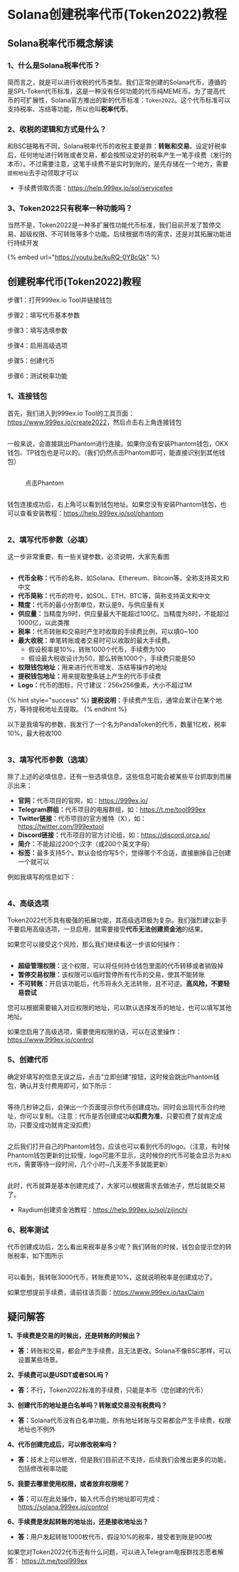 # Solana创建税率代币(Token2022)教程

## **Solana税率代币概念解读**

### 1、什么是Solana税率代币？

简而言之，就是可以进行收税的代币类型。我们正常创建的Solana代币，遵循的是SPL-Token代币标准，这是一种没有任何功能的代币纯MEME币。为了提高代币的可扩展性，Solana官方推出的新的代币标准：`Token2022`。这个代币标准可以支持税率、冻结等功能，所以也叫**税率代币**。

### 2、收税的逻辑和方式是什么？

和BSC链略有不同，Solana税率代币的收税主要是靠：**转账和交易**。设定好税率后，任何地址进行转账或者交易，都会按照设定好的税率产生一笔手续费（发行的本币）。不过需要注意，这笔手续费不是实时到账的，是先存储在一个地方，需要`提税地址`去手动领取才可以

* 手续费领取页面：<https://help.999ex.io/sol/servicefee>

### 3、Token2022只有税率一种功能吗？

当然不是，Token2022是一种多扩展性功能代币标准，我们目前开发了暂停交易、超级权限、不可转账等多个功能。后续根据市场的需求，还是对其拓展功能进行持续开发

{% embed url="<https://youtu.be/kuRQ-0YBcQk>" %}

## **创建税率代币(Token2022)教程**

步骤1：打开999ex.io Tool并链接钱包

步骤2：填写代币基本参数

步骤3：填写选填参数

步骤4：启用高级选项

步骤5：创建代币

步骤6：测试税率功能

### **1、连接钱包**

首先，我们进入到999ex.io Tool的工具页面：<https://www.999ex.io/create2022>，然后点击右上角连接钱包

<figure><img src="../.gitbook/assets/token2022-1" alt=""><figcaption></figcaption></figure>

一般来说，会直接跳出Phantom进行连接。如果你没有安装Phantom钱包，OKX钱包、TP钱包也是可以的。（我们仍然点击Phantom即可，能直接识别到其他钱包）

<figure><img src="https://1885923539-files.gitbook.io/~/files/v0/b/gitbook-x-prod.appspot.com/o/spaces%2FnmLBiMxr5iATgeZGW8in%2Fuploads%2Fuh08j8iPIjpx6aGlSGOl%2F2%E7%82%B9%E5%87%BB%E9%92%B1%E5%8C%85.png?alt=media&#x26;token=efc42533-82ad-4a5c-8d0c-17ef6f3a3304" alt=""><figcaption><p>点击Phantom</p></figcaption></figure>

<figure><img src="https://1885923539-files.gitbook.io/~/files/v0/b/gitbook-x-prod.appspot.com/o/spaces%2FnmLBiMxr5iATgeZGW8in%2Fuploads%2FTVAwXO52OZvS8o5XHLe4%2F3%E7%82%B9%E5%87%BB%E8%BF%9E%E6%8E%A5.png?alt=media&#x26;token=adae6855-0d42-4eb9-8f2b-7e5f77eeb4ce" alt=""><figcaption></figcaption></figure>

钱包连接成功后，右上角可以看到钱包地址。如果您没有安装Phantom钱包，也可以查看安装教程：<https://help.999ex.io/sol/phantom>

<figure><img src="https://1885923539-files.gitbook.io/~/files/v0/b/gitbook-x-prod.appspot.com/o/spaces%2FnmLBiMxr5iATgeZGW8in%2Fuploads%2FHPsyDH4msIeIUAAvrPyR%2F4%E8%BF%9E%E6%8E%A5%E6%88%90%E5%8A%9F.png?alt=media&#x26;token=f6bc4f75-e0d7-4a2c-9bec-3183f63cba93" alt=""><figcaption></figcaption></figure>

### **2、填写代币参数（必填）**

这一步非常重要，有一些关键参数，必须说明，大家先看图

<figure><img src="https://1885923539-files.gitbook.io/~/files/v0/b/gitbook-x-prod.appspot.com/o/spaces%2FnmLBiMxr5iATgeZGW8in%2Fuploads%2F5EQlJdPvINt4xKzYrgQY%2F5%E4%BB%A3%E5%B8%81%E5%8F%82%E6%95%B0.png?alt=media&#x26;token=74089196-6437-4bb3-a9aa-d326d02d477c" alt=""><figcaption></figcaption></figure>

* **代币全称：**&#x4EE3;币的名称，如Solana、Ethereum、Bitcoin等，全称支持英文和中文
* **代币简称：**&#x4EE3;币的符号，如SOL、ETH、BTC等，简称支持英文和中文
* **精度：**&#x4EE3;币的最小分割单位，默认是9，与供应量有关
* **供应量：**&#x5F53;精度为9时，供应量最大不能超过100亿。当精度为8时，不能超过1000亿，以此类推
* **税率：**&#x4EE3;币转账和交易时产生时收取的手续费比例，可以填0\~100
* **最大收税：**&#x5355;笔转账或者交易时可以收取的最大手续费。
  * 假设税率是10%，转账1000个代币，手续费为100
  * 假设最大税收设计为50，那么转账1000个，手续费只能是50
* **权限钱包地址：**&#x7528;来进行代币增发、冻结等操作的地址
* **提税钱包地址：**&#x7528;来提取整条链上产生的代币手续费
* **Logo：**&#x4EE3;币的图标，尺寸建议：256x256像素，大小不超过1M

{% hint style="success" %}
**提税说明：**&#x624B;续费产生后，通常会累计在某个地方，等待提税地址去提取。
{% endhint %}

以下是我填写的参数，我发行了一个名为PandaToken的代币，数量1亿枚，税率10%，最大税收100

<figure><img src="https://1885923539-files.gitbook.io/~/files/v0/b/gitbook-x-prod.appspot.com/o/spaces%2FnmLBiMxr5iATgeZGW8in%2Fuploads%2F3YKuD167Y561lMNBizAr%2F6%E5%8F%82%E6%95%B0%E5%A1%AB%E5%86%99.png?alt=media&#x26;token=dd8dd71a-78c3-4b0f-880d-45810b93105b" alt=""><figcaption></figcaption></figure>

### **3、填写代币参数（选填）**

除了上述的必填信息，还有一些选填信息，这些信息可能会被某些平台抓取到而展示出来：

* **官网：**&#x4EE3;币项目的官网，如：<https://999ex.io/>
* **Telegram群组：**&#x4EE3;币项目的电报群组，如：<https://t.me/tool999ex>
* **Twitter链接：**&#x4EE3;币项目的官方推特（X），如：<https://twitter.com/999extool>
* **Discord链接：**&#x4EE3;币项目的官方讨论组，如：<https://discord.orca.so/>
* **简介：**&#x4E0D;能超过200个汉字（或200个英文字母）
* **标签：**&#x6700;多支持5个。默认会给你写5个，觉得哪个不合适，直接删掉自己创建一个就可以

例如我填写的信息如下：

<figure><img src="https://1885923539-files.gitbook.io/~/files/v0/b/gitbook-x-prod.appspot.com/o/spaces%2FnmLBiMxr5iATgeZGW8in%2Fuploads%2FKb5an6Frdr4BU4RUwXRV%2F7%E9%80%89%E5%A1%AB%E5%8F%82%E6%95%B0.png?alt=media&#x26;token=32705e7a-0d47-4d8a-a07d-8fa006ee568a" alt=""><figcaption></figcaption></figure>

### **4、高级选项**

Token2022代币具有极强的拓展功能，其高级选项极为复杂。我们强烈建议新手不要启用高级选项，一旦启用，就需要接受**代币无法创建资金池**的结果。

如果您可以接受这个风险，那么我们继续看这一步该如何操作：

<figure><img src="https://1885923539-files.gitbook.io/~/files/v0/b/gitbook-x-prod.appspot.com/o/spaces%2FnmLBiMxr5iATgeZGW8in%2Fuploads%2FgsAn8mCc5NWn91DVeMr6%2F1%E9%AB%98%E7%BA%A7%E9%80%89%E9%A1%B9.png?alt=media&#x26;token=014ac637-1155-4a89-8696-1069055646ea" alt=""><figcaption></figcaption></figure>

* **超级管理权限：**&#x8FD9;个权限，可以将任何持仓钱包里面的代币转移或者销毁掉
* **暂停交易权限：**&#x8BE5;权限可以临时暂停所有代币的交易，使其不能转账
* **不可转账：**&#x5F00;启该功能后，代币将永久无法转账，且不可逆。**高风险，不要轻易尝试**

您可以根据需要输入对应权限的地址，可以默认选择发币的地址，也可以填写其他地址。

如果您启用了高级选项，需要使用权限的话，可以在这里操作：<https://www.999ex.io/control>

### **5、创建代币**

确定好填写的信息无误之后，点击“立即创建”按钮，这时候会跳出Phantom钱包，确认并支付费用即可，如下所示：

<figure><img src="https://1885923539-files.gitbook.io/~/files/v0/b/gitbook-x-prod.appspot.com/o/spaces%2FnmLBiMxr5iATgeZGW8in%2Fuploads%2F1JLHW8BU8IYCu5sI5RNO%2F8%E5%88%9B%E5%BB%BA%E4%BB%A3%E5%B8%81.png?alt=media&#x26;token=e94a9df8-c52b-4908-8cbe-497e98f4c3ab" alt=""><figcaption></figcaption></figure>

等待几秒钟之后，会弹出一个页面提示你代币创建成功。同时会出现代币合约地址，你可以复制。（注意：代币是否创建成功**以扣费为准**，只要扣费了就肯定成功，只要没成功就肯定没扣费）

<figure><img src="https://1885923539-files.gitbook.io/~/files/v0/b/gitbook-x-prod.appspot.com/o/spaces%2FnmLBiMxr5iATgeZGW8in%2Fuploads%2FKI5DHyyX1ld40ZCkb1AM%2F9%E5%88%9B%E5%BB%BA%E6%88%90%E5%8A%9F.png?alt=media&#x26;token=6ddcfcaa-409b-4336-ae65-3ca0178483a2" alt=""><figcaption></figcaption></figure>

之后我们打开自己的Phantom钱包，应该也可以看到代币的logo。（注意，有时候Phantom钱包更新的比较慢，logo可能不显示，这时候你的代币可能会显示为`未知代币`，需要等待一段时间，几个小时\~几天差不多就能更新）

<figure><img src="https://1885923539-files.gitbook.io/~/files/v0/b/gitbook-x-prod.appspot.com/o/spaces%2FnmLBiMxr5iATgeZGW8in%2Fuploads%2FY0aDIhexzaT2J56w5G1W%2F10Phantom%E9%92%B1%E5%8C%85.png?alt=media&#x26;token=312c6ff5-989f-4250-8409-87fcaab3efcd" alt=""><figcaption></figcaption></figure>

此时，代币就算是基本创建完成了，大家可以根据需求去做池子，然后就能交易了。

* Raydium创建资金池教程：<https://help.999ex.io/sol/zijinchi>

### **6、税率测试**

代币创建成功后，怎么看出来税率是多少呢？我们转账的时候，钱包会提示您的转账税率，如下图所示

<figure><img src="https://1885923539-files.gitbook.io/~/files/v0/b/gitbook-x-prod.appspot.com/o/spaces%2FnmLBiMxr5iATgeZGW8in%2Fuploads%2F5g8X2QfdlGyC6zGODV7L%2F11%E7%A8%8E%E7%8E%87.png?alt=media&#x26;token=0bfa3942-62f4-48ac-ab07-9e59dba1cc46" alt=""><figcaption></figcaption></figure>

可以看到，我转账3000代币，转账费是10%，这就说明税率是创建成功了。

如果您想提前手续费，请前往该页面：<https://www.999ex.io/taxClaim>

## **疑问解答**

**1、手续费是交易的时候出，还是转账的时候出？**

* **答：**&#x8F6C;账和交易，都会产生手续费，且无法更改。Solana不像BSC那样，可以设置某些场景。

**2、手续费可以是USDT或者SOL吗？**

* **答：**&#x4E0D;行，Token2022标准的手续费，只能是本币（您创建的代币）

**3、创建代币的地址是白名单吗？转账或交易没有税费吗？**

* **答：**&#x53;olana代币没有白名单功能，所有地址转账与交易都会产生手续费，权限地址也不例外

**4、代币创建完成后，可以修改税率吗？**

* **答：**&#x6280;术上可以修改，但是我们目前还不支持，后续我们会推出更多的功能，包括修改税率功能

**5、我要去哪里使用权限，或者放弃权限呢？**

* **答：**&#x53EF;以在此处操作，输入代币合约地址即可完成：<https://solana.999ex.io/control>

**6、手续费是发起转账的地址出，还是接收地址出？**

* **答：**&#x7528;户发起转账1000枚代币，假设10%的税率，接受者到账是900枚

如果您对Token2022代币还有什么问题，可以进入Telegram电报群找志愿者解答： <https://t.me/tool999ex>
